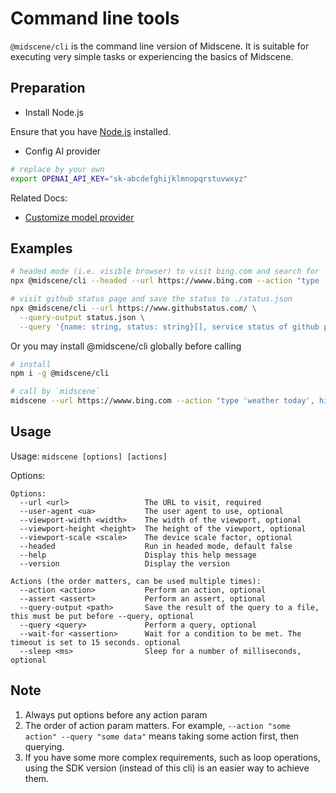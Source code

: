 # Command line tools

`@midscene/cli` is the command line version of Midscene. It is suitable for executing very simple tasks or experiencing the basics of Midscene.

## Preparation

* Install Node.js

⁠Ensure that you have [Node.js](https://nodejs.org/) installed.

* Config AI provider

```bash
# replace by your own
export OPENAI_API_KEY="sk-abcdefghijklmnopqrstuvwxyz"
```

Related Docs:
* [Customize model provider](./model-provider.html)

## Examples

```bash
# headed mode (i.e. visible browser) to visit bing.com and search for 'weather today'
npx @midscene/cli --headed --url https://wwww.bing.com --action "type 'weather today', hit enter" --sleep 3000

# visit github status page and save the status to ./status.json
npx @midscene/cli --url https://www.githubstatus.com/ \
  --query-output status.json \
  --query '{name: string, status: string}[], service status of github page'
```

Or you may install @midscene/cli globally before calling

```bash
# install
npm i -g @midscene/cli

# call by `midscene`
midscene --url https://wwww.bing.com --action "type 'weather today', hit enter"
```

## Usage

Usage: `midscene [options] [actions]`

Options: 

```log
Options:
  --url <url>                 The URL to visit, required
  --user-agent <ua>           The user agent to use, optional
  --viewport-width <width>    The width of the viewport, optional
  --viewport-height <height>  The height of the viewport, optional
  --viewport-scale <scale>    The device scale factor, optional
  --headed                    Run in headed mode, default false
  --help                      Display this help message
  --version                   Display the version

Actions (the order matters, can be used multiple times):
  --action <action>           Perform an action, optional
  --assert <assert>           Perform an assert, optional
  --query-output <path>       Save the result of the query to a file, this must be put before --query, optional
  --query <query>             Perform a query, optional
  --wait-for <assertion>      Wait for a condition to be met. The timeout is set to 15 seconds. optional
  --sleep <ms>                Sleep for a number of milliseconds, optional
```


## Note

1. Always put options before any action param
2. The order of action param matters. For example, `--action "some action" --query "some data"` means taking some action first, then querying.
3. If you have some more complex requirements, such as loop operations, using the SDK version (instead of this cli) is an easier way to achieve them.
